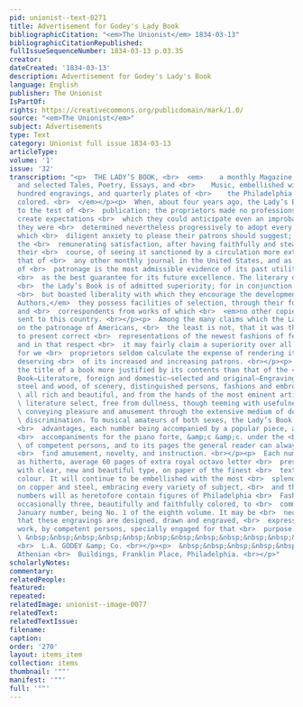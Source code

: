 ```yaml
---
pid: unionist--text-0271
title: Advertisement for Godey's Lady Book
bibliographicCitation: "<em>The Unionist</em> 1834-03-13"
bibliographicCitationRepublished: 
fullIssueSequenceNumber: 1834-03-13 p.03.35
creator: 
dateCreated: '1834-03-13'
description: Advertisement for Godey's Lady's Book
language: English
publisher: The Unionist
IsPartOf: 
rights: https://creativecommons.org/publicdomain/mark/1.0/
source: "<em>The Unionist</em>"
subject: Advertisements
type: Text
category: Unionist full issue 1834-03-13
articleType: 
volume: '1'
issue: '32'
transcription: "<p>  THE LADY’S BOOK, <br>  <em>    a monthly Magazine, of original
  and selected Tales, Poetry, Essays, and <br>    Music, embellished with several
  hundred engravings, and quarterly plates of <br>    the Philadelphia Fashions, superbly
  colored. <br>  </em></p><p>  When, about four years ago, the Lady’s Book was submitted
  to the test of <br>  publication; the proprietors made no professions likely to
  create expectations <br>  which they could anticipate even an improbability of realizing:
  they were <br>  determined nevertheless progressively to adopt every improvement
  which <br>  diligent anxiety to please their patrons should suggest; and have now
  the <br>  remunerating satisfaction, after having faithfully and steadily pursued
  their <br>  course, of seeing it sanctioned by a circulation more extensive than
  that of <br>  any other monthly journal in the United States, and as this extent
  of <br>  patronage is the most admissible evidence of its past utility, it is offered
  <br>  as the best guarantee for its future excellence. The literary department of
  <br>  the Lady’s Book is of admitted superiority; for in conjunction with the great
  <br>  but boasted liberality with which they encourage the development of <br>  <em>Native
  Authors,</em>  they possess facilities of selection, through their foreign agents
  and <br>  correspondents from works of which <br>  <em>no other copies</em>  are
  sent to this country. <br></p><p>  Among the many claims which the Lady’s Book has
  on the patronage of Americans, <br>  the least is not, that it was the first publication
  to present correct <br>  representations of the newest fashions of female costume,
  and in that respect <br>  it may fairly claim a superiority over all other contemporaries:
  for we <br>  proprietors seldom calculate the expense of rendering it altogether
  deserving <br>  of its increased and increasing patrons. <br></p><p>  Never was
  the title of a book more justified by its contents than that of the <br>  Lady’s
  Book—Literature, foreign and domestic—selected and original—Engravings <br>  on
  steel and wood, of scenery, distinguished persons, fashions and embroidery, <br>
  \ all rich and beautiful, and from the hands of the most eminent artists. Its <br>
  \ literature select, free from dullness, though teeming with usefulness, and <br>
  \ conveying pleasure and amusement through the extensive medium of delicate <br>
  \ discrimination. To musical amateurs of both sexes, the Lady’s Book offers many
  <br>  advantages, each number being accompanied by a popular piece, arranged with
  <br>  accompaniments for the piano forte, &amp;c &amp;c. under the <br>  <em>surveillance</em>
  \ of competent persons, and to its pages the general reader can always turn and
  <br>  find amusement, novelty, and instruction. <br></p><p>  Each number shall,
  as hitherto, average 60 pages of extra royal octavo letter <br>  press, printed
  with clear, new and beautiful type, on paper of the finest <br>  texture and whitest
  colour. It will continue to be embellished with the most <br>  splendid engravings
  on copper and steel, embracing every variety of subject, <br>  and the quarterly
  numbers will as heretofore contain figures of Philadelphia <br>  Fashions, two and
  occasionally three, beautifully and faithfully colored, to <br>  commence with the
  January number, being No. 1 of the eighth volume. It may be <br>  necessary to say
  that these engravings are designed, drawn and engraved, <br>  expressly for this
  work, by competent persons, specially engaged for that <br>  purpose. <br></p><p>
  \ &nbsp;&nbsp;&nbsp;&nbsp;&nbsp;&nbsp;&nbsp;&nbsp;&nbsp;&nbsp;&nbsp;&nbsp;&nbsp;&nbsp;&nbsp;&nbsp;&nbsp;&nbsp;&nbsp;&nbsp;&nbsp;&nbsp;&nbsp;&nbsp;&nbsp;&nbsp;&nbsp;&nbsp;&nbsp;&nbsp;&nbsp;&nbsp;&nbsp;&nbsp;&nbsp;&nbsp;&nbsp;&nbsp;&nbsp;&nbsp;&nbsp;&nbsp;&nbsp;&nbsp;&nbsp;&nbsp;&nbsp;
  <br>  L.A. GODEY &amp; Co. <br></p><p>  &nbsp;&nbsp;&nbsp;&nbsp;&nbsp;&nbsp;&nbsp;&nbsp;&nbsp;&nbsp;&nbsp;
  Athenian <br>  Buildings, Franklin Place, Philadelphia. <br></p>"
scholarlyNotes: 
commentary: 
relatedPeople: 
featured: 
repeated: 
relatedImage: unionist--image-0077
relatedText: 
relatedTextIssue: 
filename: 
caption: 
order: '270'
layout: items_item
collection: items
thumbnail: '""'
manifest: '""'
full: '""'
---
```

